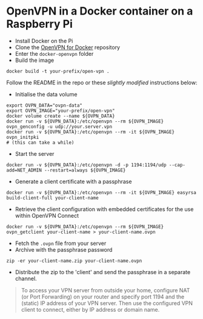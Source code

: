 # OpenVPN in a Docker container on a Raspberry Pi

- Install Docker on the Pi
- Clone the [OpenVPN for Docker](https://github.com/kylemanna/docker-openvpn.git) repository
- Enter the `docker-openvpn` folder
- Build the image

```shell
docker build -t your-prefix/open-vpn .
```

Follow the README in the repo or these _slightly modified_ instructions below:

- Initialise the data volume

```shell
export OVPN_DATA="ovpn-data"
export OVPN_IMAGE="your-prefix/open-vpn"
docker volume create --name ${OVPN_DATA}
docker run -v ${OVPN_DATA}:/etc/openvpn --rm ${OVPN_IMAGE} ovpn_genconfig -u udp://your.server.vpn
docker run -v ${OVPN_DATA}:/etc/openvpn --rm -it ${OVPN_IMAGE} ovpn_initpki
# (this can take a while)
```

- Start the server

```shell
docker run -v ${OVPN_DATA}:/etc/openvpn -d -p 1194:1194/udp --cap-add=NET_ADMIN --restart=always ${OVPN_IMAGE}
```

- Generate a client certificate with a passphrase

```shell
docker run -v ${OVPN_DATA}:/etc/openvpn --rm -it ${OVPN_IMAGE} easyrsa build-client-full your-client-name
```

- Retrieve the client configuration with embedded certificates for the use within OpenVPN Connect

```shell
docker run -v ${OVPN_DATA}:/etc/openvpn --rm ${OVPN_IMAGE} ovpn_getclient your-client-name > your-client-name.ovpn
```

- Fetch the `.ovpn` file from your server
- Archive with the passphrase password

```shell
zip -er your-client-name.zip your-client-name.ovpn
```

- Distribute the zip to the 'client' and send the passphrase in a separate channel.

> To access your VPN server from outside your home, configure NAT (or Port Forwarding) on your router and specify port 1194 and the (static) IP address of your VPN server. Then use the configured VPN client to connect, either by IP address or domain name.